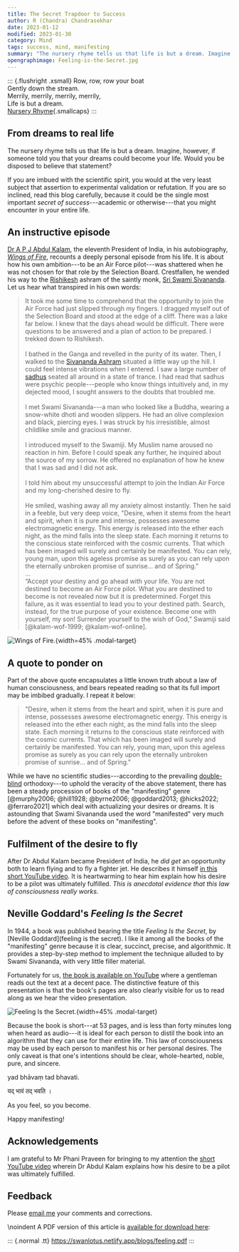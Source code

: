 ```yaml
---
title: The Secret Trapdoor to Success
author: R (Chandra) Chandrasekhar
date: 2023-01-12
modified: 2023-01-30
category: Mind
tags: success, mind, manifesting
summary: "The nursery rhyme tells us that life is but a dream. Imagine, however, if someone told you that your dreams could become your life. Would you be inclined to believe that statement? If you are imbued with the scientific spirit, you would at the very least subject that assertion to experimental validation or refutation. If you are of that mind, read this blog carefully, because it could be the single most important _secret of success_---academic or otherwise---that you might encounter in your entire life."
opengraphimage: Feeling-is-the-Secret.jpg
---
```


::: {.flushright .xsmall}
Row, row, row your boat\
Gently down the stream.\
Merrily, merrily, merrily, merrily,\
Life is but a dream.\
[Nursery Rhyme](https://en.wikipedia.org/wiki/Row,_Row,_Row_Your_Boat){.smallcaps}
:::


## From dreams to real life

The nursery rhyme tells us that life is but a dream. Imagine, however, if someone told you that your dreams could become your life. Would you be disposed to believe that statement?

If you are imbued with the scientific spirit, you would at the very least subject that assertion to experimental validation or refutation. If you are so inclined, read this blog carefully, because it could be the single most important _secret of success_---academic or otherwise---that you might encounter in your entire life.

## An instructive episode

[Dr A P J Abdul Kalam](https://en.wikipedia.org/wiki/A._P._J._Abdul_Kalam), the eleventh President of India, in his autobiography, [_Wings of Fire_]( https://en.wikipedia.org/wiki/Wings_of_Fire_(autobiography)), recounts a deeply personal episode from his life. It is about how his own ambition---to be an Air Force pilot---was shattered when he was not chosen for that role by the Selection Board. Crestfallen, he wended his way to the [Rishikesh](https://en.wikipedia.org/wiki/Rishikesh) ashram of the saintly monk, [Sri Swami Sivananda](https://en.wikipedia.org/wiki/Sivananda_Saraswati). Let us hear what transpired in his own words:

>It took me some time to comprehend that the opportunity to join the Air Force had just slipped through my fingers. I dragged myself out of the Selection Board and stood at the edge of a cliff. There was a lake far below. I knew that the days ahead would be difficult. There were questions to be answered and a plan of action to be prepared. I trekked down to Rishikesh.\
\
>I bathed in the Ganga and revelled in the purity of its water. Then, I walked to the [Sivananda Ashram](https://en.wikipedia.org/wiki/Divine_Life_Society) situated a little way up the hill. I could feel intense vibrations when I entered. I saw a large number of [sadhus](https://en.wikipedia.org/wiki/Sadhu) seated all around in a state of trance. I had read that sadhus were psychic people---people who know things intuitively and, in my dejected mood, I sought answers to the doubts that troubled me.\
\
>I met Swami Sivananda---a man who looked like a Buddha, wearing a snow-white dhoti and wooden slippers. He had an olive complexion and black, piercing eyes. I was struck by his irresistible, almost childlike smile and gracious manner.\
\
>I introduced myself to the Swamiji. My Muslim name aroused no reaction in him. Before I could speak any further, he inquired about the source of my sorrow. He offered no explanation of how he knew that I was sad and I did not ask.\
\
>I told him about my unsuccessful attempt to join the Indian Air Force and my long-cherished desire to fly.\
\
>He smiled, washing away all my anxiety almost instantly. Then he said in a feeble, but very deep voice, "Desire, when it stems from the heart and spirit, when it is pure and intense, possesses awesome electromagnetic energy. This energy is released into the ether each night, as the mind falls into the sleep state. Each morning it returns to the conscious state reinforced with the cosmic currents. That which has been imaged will surely and certainly be manifested. You can rely, young man, upon this ageless promise as surely as you can rely upon the eternally unbroken promise of sunrise... and of Spring."\
...\
>“Accept your destiny and go ahead with your life. You are not destined to become an Air Force pilot. What you are destined to become is not revealed now but it is predetermined. Forget this failure, as it was essential to lead you to your destined path. Search, instead, for the true purpose of your existence. Become one with yourself, my son! Surrender yourself to the wish of God,” Swamiji said [@kalam-wof-1999; @kalam-wof-online].

![_Wings of Fire_.]({attach}images/Wings-of-Fire.jpg){width=45% .modal-target}

## A quote to ponder on

Part of the above quote encapsulates a little known truth about a law of human consciousness, and bears repeated reading so that its full import may be imbibed gradually. I repeat it below:

>"Desire, when it stems from the heart and spirit, when it is pure and intense, possesses awesome electromagnetic energy. This energy is released into the ether each night, as the mind falls into the sleep state. Each morning it returns to the conscious state reinforced with the cosmic currents. That which has been imaged will surely and certainly be manifested. You can rely, young man, upon this ageless promise as surely as you can rely upon the eternally unbroken promise of sunrise... and of Spring."

While we have no scientific studies---according to the prevailing [double-blind](https://dictionary.cambridge.org/dictionary/english/double-blind) orthodoxy---to uphold the veracity of the above statement, there has been a steady procession of books of the "manifesting" genre [@murphy2006; @hill1928; @byrne2006; @goddard2013; @hicks2022; @ferraro2021] which deal with actualizing your desires or dreams. It is astounding that Swami Sivananda used the word "manifested" very much before the advent of these books on "manifesting".

## Fulfilment of the desire to fly

After Dr Abdul Kalam became President of India, he _did get_ an opportunity both to learn flying and to fly a fighter jet. He describes it himself [in this short YouTube video](https://www.youtube.com/shorts/kWnxd3af4rM). It is heartwarming to hear him explain how his desire to be a pilot was ultimately fulfilled. _This is anecdotal evidence that this law of consciousness really works._

## Neville Goddard's _Feeling Is the Secret_

In 1944, a book was published bearing the title _Feeling Is the Secret_, by [Neville Goddard](feeling is the secret). I like it among all the books of the "manifesting" genre because it is clear, succinct, precise, and algorithmic. It provides a step-by-step method to implement the technique alluded to by Swami Sivananda, with very little filler material.

Fortunately for us, [the book is available on YouTube](https://www.youtube.com/watch?v=ffNWoefuwPM) where a gentleman reads out the text at a decent pace. The distinctive feature of this presentation is that the book's pages are also clearly visible for us to read along as we hear the video presentation.

![_Feeling Is the Secret_.]({attach}images/Feeling-is-the-Secret.jpg){width=45% .modal-target}

Because the book is short---at 53 pages, and is less than forty minutes long when heard as audio---it is ideal for each person to distil the book into an algorithm that they can use for their entire life. This law of consciousness may be used by each person to manifest his or her personal desires. The only caveat is that one's intentions should be clear, whole-hearted, noble, pure, and sincere.

yad bhāvaṃ tad bhavati.

यद् भावं तद् भवति ।

As you feel, so you become.

Happy manifesting!

## Acknowledgements

I am grateful to Mr Phani Praveen for bringing to my attention the [short YouTube video](https://www.youtube.com/shorts/kWnxd3af4rM) wherein Dr Abdul Kalam explains how his desire to be a pilot was ultimately fulfilled.

## Feedback

Please [email me](mailto:feedback.swanlotus@gmail.com) your comments and
corrections.

\noindent A PDF version of this article is [available for download here]({attach}./feeling.pdf):

::: {.normal .tt}
<https://swanlotus.netlify.app/blogs/feeling.pdf>
:::

